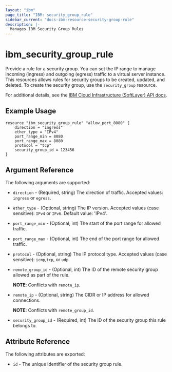 ```yaml
---
layout: "ibm"
page_title: "IBM: security_group_rule"
sidebar_current: "docs-ibm-resource-security-group-rule"
description: |-
  Manages IBM Security Group Rules
---
```


# ibm\_security_group_rule

Provide a rule for a security group. You can set the IP range to manage incoming (ingress) and outgoing (egress) traffic to a virtual server instance. This resources allows rules for security groups to be created, updated, and deleted. To create the security group, use the `security_group` resource.

For additional details, see the [IBM Cloud Infrastructure (SoftLayer) API docs](http://sldn.softlayer.com/reference/datatypes/SoftLayer_Network_SecurityGroup_Rule).

## Example Usage

```
resource "ibm_security_group_rule" "allow_port_8080" {
    direction = "ingress"
    ether_type = "IPv4"
    port_range_min = 8080
    port_range_max = 8080
    protocol = "tcp"
    security_group_id = 123456
}
```

## Argument Reference

The following arguments are supported:

* `direction` - (Required, string) The direction of traffic. Accepted values: `ingress` or `egress`.
* `ether_type` - (Optional, string) The IP version. Accepted values  (case sensitive): `IPv4` or `IPv6`. Default value: 'IPv4'.
* `port_range_min` - (Optional, int) The start of the port range for allowed traffic.
* `port_range_max` - (Optional, int) The end of the port range for allowed traffic.
* `protocol` - (Optional, string) The IP protocol type. Accepted values (case sensitive): `icmp`,`tcp`, or `udp`.
* `remote_group_id` - (Optional, int) The ID of the remote security group allowed as part of the rule.

    **NOTE**: Conflicts with `remote_ip`.
* `remote_ip` - (Optional, string) The CIDR or IP address for allowed connections.

    **NOTE**: Conflicts with `remote_group_id`.
* `security_group_id` - (Required, int) The ID of the security group this rule belongs to.

## Attribute Reference

The following attributes are exported:

* `id` - The unique identifier of the security group rule.
